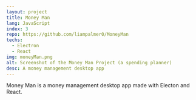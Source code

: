 ```yaml
---
layout: project
title: Money Man
lang: JavaScript
index: 3
repo: https://github.com/liampalmer0/MoneyMan
techs: 
  - Electron
  - React
img: moneyMan.png
alt: Screenshot of the Money Man Project (a spending planner)
desc: A money management desktop app
---
```


Money Man is a money management desktop app made with Electon and React.